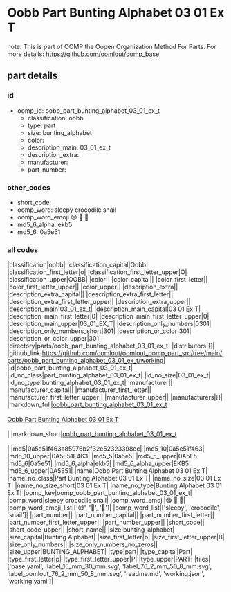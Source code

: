 # Oobb Part Bunting Alphabet 03 01 Ex T  

note: This is part of OOMP the Oopen Organization Method For Parts. For more details: https://github.com/oomlout/oomp_base

##  part details





### id
* oomp_id: oobb_part_bunting_alphabet_03_01_ex_t
  * classification: oobb
  * type: part
  * size: bunting_alphabet
  * color: 
  * description_main: 03_01_ex_t
  * description_extra: 
  * manufacturer: 
  * part_number: 

### other_codes
* short_code: 
* oomp_word: sleepy crocodile snail
* oomp_word_emoji :sleepy: :crocodile: :snail:
* md5_6_alpha: ekb5
* md5_6: 0a5e51

### all codes 
|classification|oobb|
|classification_capital|Oobb|
|classification_first_letter|o|
|classification_first_letter_upper|O|
|classification_upper|OOBB|
|color||
|color_capital||
|color_first_letter||
|color_first_letter_upper||
|color_upper||
|description_extra||
|description_extra_capital||
|description_extra_first_letter||
|description_extra_first_letter_upper||
|description_extra_upper||
|description_main|03_01_ex_t|
|description_main_capital|03 01 Ex T|
|description_main_first_letter|0|
|description_main_first_letter_upper|0|
|description_main_upper|03_01_EX_T|
|description_only_numbers|0301|
|description_only_numbers_short|301|
|description_or_color|301|
|description_or_color_upper|301|
|directory|parts/oobb_part_bunting_alphabet_03_01_ex_t|
|distributors|[]|
|github_link|https://github.com/oomlout/oomlout_oomp_part_src/tree/main/parts/oobb_part_bunting_alphabet_03_01_ex_t/working|
|id|oobb_part_bunting_alphabet_03_01_ex_t|
|id_no_class|part_bunting_alphabet_03_01_ex_t|
|id_no_size|03_01_ex_t|
|id_no_type|bunting_alphabet_03_01_ex_t|
|manufacturer||
|manufacturer_capital||
|manufacturer_first_letter||
|manufacturer_first_letter_upper||
|manufacturer_upper||
|manufacturers|[]|
|markdown_full|[oobb_part_bunting_alphabet_03_01_ex_t](https://github.com/oomlout/oomlout_oomp_part_src/tree/main/parts/oobb_part_bunting_alphabet_03_01_ex_t/working)<br>[](https://github.com/oomlout/oomlout_oomp_part_src/tree/main/parts/oobb_part_bunting_alphabet_03_01_ex_t/working)<br>[Oobb Part Bunting Alphabet 03 01 Ex T](https://github.com/oomlout/oomlout_oomp_part_src/tree/main/parts/oobb_part_bunting_alphabet_03_01_ex_t/working)<br><br>|
|markdown_short|[oobb_part_bunting_alphabet_03_01_ex_t](https://github.com/oomlout/oomlout_oomp_part_src/tree/main/parts/oobb_part_bunting_alphabet_03_01_ex_t/working)<br><br>|
|md5|0a5e51f463a85976b2f32e52323398ec|
|md5_10|0a5e51f463|
|md5_10_upper|0A5E51F463|
|md5_5|0a5e5|
|md5_5_upper|0A5E5|
|md5_6|0a5e51|
|md5_6_alpha|ekb5|
|md5_6_alpha_upper|EKB5|
|md5_6_upper|0A5E51|
|name|Oobb Part Bunting Alphabet 03 01 Ex T|
|name_no_class|Part Bunting Alphabet 03 01 Ex T|
|name_no_size|03 01 Ex T|
|name_no_size_short|03 01 Ex T|
|name_no_type|Bunting Alphabet 03 01 Ex T|
|oomp_key|oomp_oobb_part_bunting_alphabet_03_01_ex_t|
|oomp_word|sleepy crocodile snail|
|oomp_word_emoji|:sleepy: :crocodile: :snail:|
|oomp_word_emoji_list|[':sleepy:', ':crocodile:', ':snail:']|
|oomp_word_list|['sleepy', 'crocodile', 'snail']|
|part_number||
|part_number_capital||
|part_number_first_letter||
|part_number_first_letter_upper||
|part_number_upper||
|short_code||
|short_code_upper||
|short_name||
|size|bunting_alphabet|
|size_capital|Bunting Alphabet|
|size_first_letter|b|
|size_first_letter_upper|B|
|size_only_numbers||
|size_only_numbers_no_zeros||
|size_upper|BUNTING_ALPHABET|
|type|part|
|type_capital|Part|
|type_first_letter|p|
|type_first_letter_upper|P|
|type_upper|PART|
|files|['base.yaml', 'label_15_mm_30_mm.svg', 'label_76_2_mm_50_8_mm.svg', 'label_oomlout_76_2_mm_50_8_mm.svg', 'readme.md', 'working.json', 'working.yaml']|
